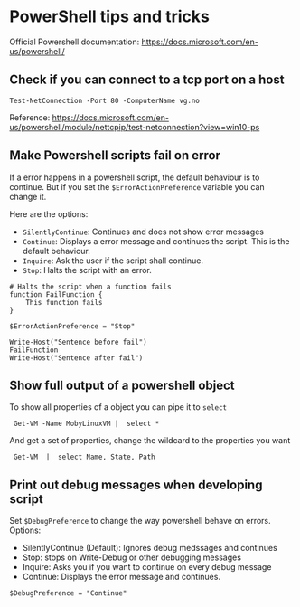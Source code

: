 # PowerShell tips and tricks
Official Powershell documentation: https://docs.microsoft.com/en-us/powershell/

## Check if you can connect to a tcp port on a host
```
Test-NetConnection -Port 80 -ComputerName vg.no
```
Reference: https://docs.microsoft.com/en-us/powershell/module/nettcpip/test-netconnection?view=win10-ps


## Make Powershell scripts fail on error
If a error happens in a powershell script, the default behaviour is to continue. But if you set the `$ErrorActionPreference` variable you can change it.

Here are the options:
- `SilentlyContinue`: Continues and does not show error messages
- `Continue`: Displays a error message and continues the script. This is the default behaviour.
- `Inquire`: Ask the user if the script shall continue.
- `Stop`: Halts the script with an error.

```
# Halts the script when a function fails
function FailFunction {
    This function fails
}

$ErrorActionPreference = "Stop"

Write-Host("Sentence before fail")
FailFunction
Write-Host("Sentence after fail")

```

## Show full output of a powershell object

To show all properties of a object you can pipe it to `select`
```
 Get-VM -Name MobyLinuxVM |  select *
```
And get a set of properties, change the wildcard to the properties you want
```
 Get-VM  |  select Name, State, Path
 ````
 
 ## Print out debug messages when developing script
 Set `$DebugPreference` to change the way powershell behave on errors.
 Options:
 - SilentlyContinue (Default): Ignores debug medssages and continues
 - Stop: stops on Write-Debug or other debugging messages
 - Inquire: Asks you if you want to continue on every debug message
 - Continue: Displays the error message and continues.
 
 
 ```
 $DebugPreference = "Continue"
 ```
